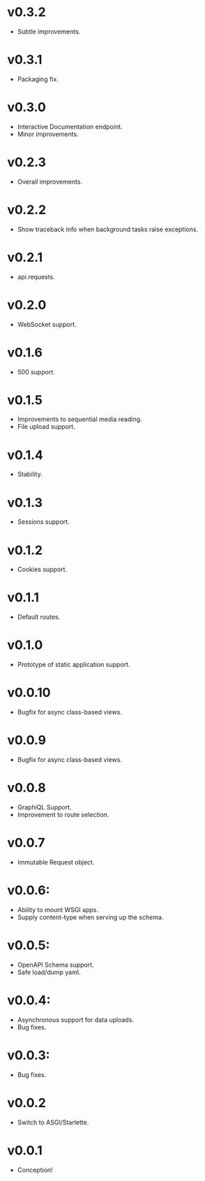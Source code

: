 # v0.3.2
- Subtle improvements.

# v0.3.1
- Packaging fix.

# v0.3.0
- Interactive Documentation endpoint.
- Minor improvements.

# v0.2.3
- Overall improvements.

# v0.2.2
- Show traceback info when background tasks raise exceptions.

# v0.2.1
- api.requests.

# v0.2.0
- WebSocket support.

# v0.1.6
- 500 support.

# v0.1.5
- Improvements to sequential media reading.
- File upload support.

# v0.1.4
- Stability.

# v0.1.3
- Sessions support.

# v0.1.2
- Cookies support.

# v0.1.1
- Default routes.

# v0.1.0
- Prototype of static application support.

# v0.0.10
- Bugfix for async class-based views.

# v0.0.9
- Bugfix for async class-based views.

# v0.0.8
- GraphiQL Support.
- Improvement to route selection.

# v0.0.7
 - Immutable Request object.

# v0.0.6:
 - Ability to mount WSGI apps.
 - Supply content-type when serving up the schema.

# v0.0.5:
 - OpenAPI Schema support.
 - Safe load/dump yaml.

# v0.0.4:
 - Asynchronous support for data uploads.
 - Bug fixes.

# v0.0.3:
- Bug fixes.

# v0.0.2
- Switch to ASGI/Starlette.

# v0.0.1
- Conception!
